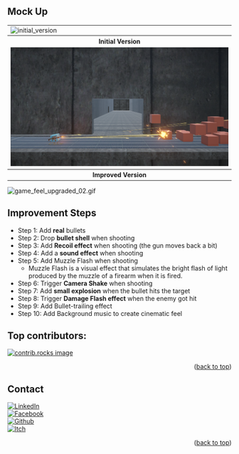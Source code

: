 <!-- ABOUT THE PROJECT -->




## Mock Up
<table>
  <tr>
    <td><img width="1078" height="489" alt="initial_version" src="https://github.com/user-attachments/assets/34545c39-438f-4ec4-aa77-3c5cf515212e" width="800px"/></td>
  </tr>
  <tr>
    <th>Initial Version</th>
  </tr>
    <tr>
    <td><img src="images/improved_version.png" alt="Image description" width="800px"></td>
  </tr>
  <tr>
    <th>Improved Version</th>
  </tr>
</table>

![game_feel_upgraded_02.gif](images/game_feel_upgraded_02.gif)

## Improvement Steps
- Step 1: Add **real** bullets 
- Step 2: Drop **bullet shell** when shooting
- Step 3: Add **Recoil effect** when shooting (the gun moves back a bit)
- Step 4: Add a **sound effect** when shooting
- Step 5: Add Muzzle Flash when shooting
  - Muzzle Flash is a visual effect that simulates the bright flash of light produced by the muzzle of a firearm when it is fired.
- Step 6: Trigger **Camera Shake** when shooting
- Step 7: Add **small explosion** when the bullet hits the target
- Step 8: Trigger **Damage Flash effect** when the enemy got hit
- Step 9: Add Bullet-trailing effect
- Step 10: Add Background music to create cinematic feel

## Top contributors:

<a href="https://github.com/NamPhuThuy/TN018-Game-Feel/graphs/contributors">
  <img src="https://contrib.rocks/image?repo=NamPhuThuy/TN018-Game-Feel" alt="contrib.rocks image" />
</a>

<p align="right">(<a href="#readme-top">back to top</a>)</p>


<!-- CONTACT -->
## Contact
[![LinkedIn][linkedin-shield]][linkedin-url]  
[![Facebook][facebook-shield]][facebook-url]  
[![Github][github-shield]][github-url]  
[![Itch][itch-shield]][itch-url]

<p align="right">(<a href="#readme-top">back to top</a>)</p>

<!-- MARKDOWN LINKS & IMAGES -->
<!-- https://www.markdownguide.org/basic-syntax/#reference-style-links -->
[contributors-shield]: https://img.shields.io/github/contributors/NamPhuThuy/TN018-Game-Feel.svg?style=for-the-badge
[contributors-url]: https://github.com/NamPhuThuy/TN018-Game-Feel/graphs/contributors
[forks-shield]: https://img.shields.io/github/forks/NamPhuThuy/TN018-Game-Feel.svg?style=for-the-badge
[forks-url]: https://github.com/NamPhuThuy/TN018-Game-Feel/network/members
[stars-shield]: https://img.shields.io/github/stars/NamPhuThuy/TN018-Game-Feel.svg?style=for-the-badge
[stars-url]: https://github.com/NamPhuThuy/TN018-Game-Feel/stargazers
[issues-shield]: https://img.shields.io/github/issues/NamPhuThuy/TN018-Game-Feel.svg?style=for-the-badge
[issues-url]: https://github.com/NamPhuThuy/TN018-Game-Feel/issues
[license-shield]: https://img.shields.io/github/license/NamPhuThuy/TN018-Game-Feel.svg?style=for-the-badge
[license-url]: https://github.com/NamPhuThuy/TN018-Game-Feel/blob/main/LICENSE

<!-- Contact -->
[linkedin-shield]: https://img.shields.io/badge/-LinkedIn-black.svg?style=for-the-badge&logo=linkedin&colorB=555
[linkedin-url]: https://www.linkedin.com/in/trinh-nam/
[facebook-shield]: https://img.shields.io/badge/-Facebook-blue.svg?style=for-the-badge&logo=facebook&colorB=3842c6
[facebook-url]: https://www.facebook.com/namphuthuy957
[github-shield]: https://img.shields.io/badge/-Github-blue.svg?style=for-the-badge&logo=github&colorB=252525
[github-url]: https://github.com/NamPhuThuy
[itch-shield]: https://img.shields.io/badge/-itch.io-blue.svg?style=for-the-badge&logo=itch.io&colorB=f5f5f5
[itch-url]: https://namphuthuy.itch.io/


<!-- Mock Up -->
[product-screenshot]: images/avatar.png

<!-- Tech Stack -->
[Next.js]: https://img.shields.io/badge/next.js-000000?style=for-the-badge&logo=nextdotjs&logoColor=white
[Next-url]: https://nextjs.org/
[React.js]: https://img.shields.io/badge/React-20232A?style=for-the-badge&logo=react&logoColor=61DAFB
[React-url]: https://reactjs.org/
[JQuery.com]: https://img.shields.io/badge/jQuery-0769AD?style=for-the-badge&logo=jquery&logoColor=white
[JQuery-url]: https://jquery.com 
[Unity.com]: https://img.shields.io/badge/Unity-61DBFB?style=for-the-badge&logo=unity&logoColor=white&labelColor=black&color=black
[Unity-url]: https://unity.com/
[CSharp.com]: https://img.shields.io/badge/C%23-61DBFB?style=for-the-badge&logo=c%23&logoColor=white&labelColor=magenta&color=purple

[CSharp-url]: https://learn.microsoft.com/en-us/dotnet/csharp/


